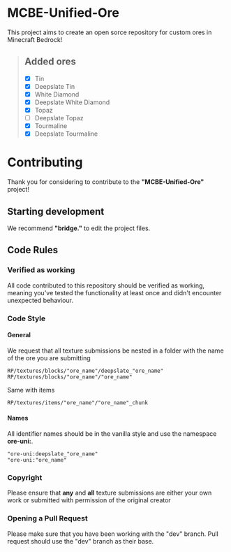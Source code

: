 # MCBE-Unified-Ore

This project aims to create an open sorce repository for custom ores in Minecraft Bedrock!

>  ## Added ores  
> - [X] Tin  
> - [X] Deepslate Tin  
> - [X] White Diamond
> - [X] Deepslate White Diamond
> - [X] Topaz
> - [ ] Deepslate Topaz
> - [X] Tourmaline
> - [X] Deepslate Tourmaline

# Contributing

Thank you for considering to contribute to the **"MCBE-Unified-Ore"** project!

## Starting development

We recommend **"bridge."** to edit the project files.

## Code Rules

### Verified as working

All code contributed to this repository should be verified as working, meaning you've tested the
functionality at least once and didn't encounter unexpected behaviour.

### Code Style

#### General

We request that all texture submissions be nested in a folder with the name of the ore you are submitting

```
RP/textures/blocks/"ore_name"/deepslate_"ore_name"
RP/textures/blocks/"ore_name"/"ore_name"
```

Same with items

```
RP/textures/items/"ore_name"/"ore_name"_chunk
```

#### Names

All identifier names should be in the vanilla style and use the namespace **ore-uni:**.

```
"ore-uni:deepslate_"ore_name"
"ore-uni:"ore_name"
```

### Copyright

Please ensure that **any** and **all** texture submissions are either your own work or submitted with permission of the original creator

### Opening a Pull Request

Please make sure that you have been working with the "dev" branch. Pull request should use the "dev" branch as their base.
